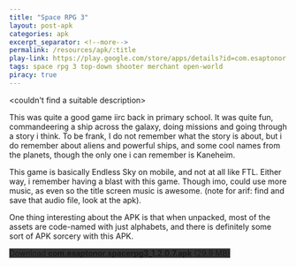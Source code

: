 ```yaml
---
title: "Space RPG 3"
layout: post-apk
categories: apk
excerpt_separator: <!--more-->
permalink: /resources/apk/:title
play-link: https://play.google.com/store/apps/details?id=com.esaptonor.spacerpg3
tags: space rpg 3 top-down shooter merchant open-world
piracy: true
---
```


&lt;couldn't find a suitable description&gt;

This was quite a good game iirc back in primary school. It was quite fun, commandeering a ship across the galaxy, doing missions and going through a story i think. To be frank, I do not remember what the story is about, but i do remember about aliens and powerful ships, and some cool names from the planets, though the only one i can remember is Kaneheim.

This game is basically Endless Sky on mobile, and not at all like FTL. Either way, i remember having a blast with this game. Though imo, could use more music, as even so the title screen music is awesome. (note for arif: find and save that audio file, look at the apk).

One thing interesting about the APK is that when unpacked, most of the assets are code-named with just alphabets, and there is definitely some sort of APK sorcery with this APK.

<div class="text-center">
    <a class="btn btn-dark btn-block w-100" onclick='apk("com.esaptonor.spacerpg3_1.2.0.7.apk")' style="text-decoration: none; background-color: #333;"> Download <b>com.esaptonor.spacerpg3_1.2.0.7.apk</b> (29.9 MB)</a>
</div>
